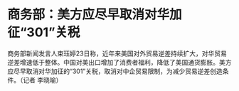 # 商务部：美方应尽早取消对华加征“301”关税

商务部新闻发言人束珏婷23日称，近年来美国对外贸易逆差持续扩大，对华贸易逆差增速低于整体。中国对美出口增加了消费者福利，降低了美国通货膨胀。美方应尽早取消对华加征的“301”关税，取消对中企贸易限制，为减少贸易逆差创造条件。（记者
李晓喻）

